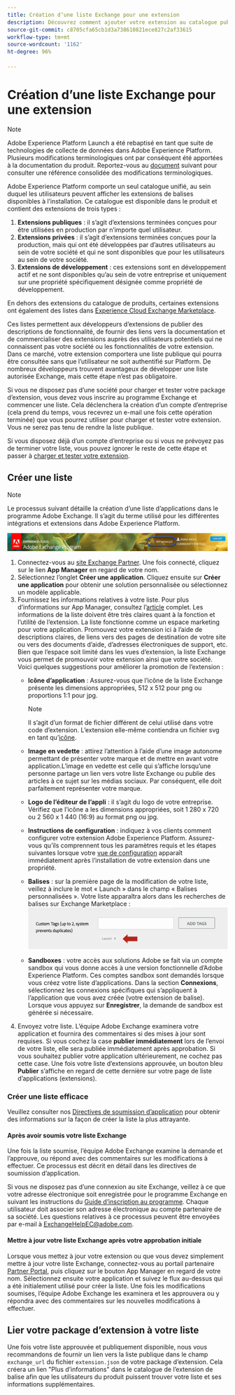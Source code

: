 ```yaml
---
title: Création dʼune liste Exchange pour une extension
description: Découvrez comment ajouter votre extension au catalogue public dans Adobe Experience Platform.
source-git-commit: c8705cfa65cb1d3a738610821ece827c2af33615
workflow-type: tm+mt
source-wordcount: '1162'
ht-degree: 96%

---
```


# Création dʼune liste Exchange pour une extension

>[!NOTE]
>
>Adobe Experience Platform Launch a été rebaptisé en tant que suite de technologies de collecte de données dans Adobe Experience Platform. Plusieurs modifications terminologiques ont par conséquent été apportées à la documentation du produit. Reportez-vous au [document](../../term-updates.md) suivant pour consulter une référence consolidée des modifications terminologiques.

Adobe Experience Platform comporte un seul catalogue unifié, au sein duquel les utilisateurs peuvent afficher les extensions de balises disponibles à l’installation. Ce catalogue est disponible dans le produit et contient des extensions de trois types :

1. **Extensions publiques** : il s’agit d’extensions terminées conçues pour être utilisées en production par n’importe quel utilisateur.
1. **Extensions privées** : il s’agit d’extensions terminées conçues pour la production, mais qui ont été développées par d’autres utilisateurs au sein de votre société et qui ne sont disponibles que pour les utilisateurs au sein de votre société.
1. **Extensions de développement** : ces extensions sont en développement actif et ne sont disponibles qu’au sein de votre entreprise et uniquement sur une propriété spécifiquement désignée comme propriété de développement.

En dehors des extensions du catalogue de produits, certaines extensions ont également des listes dans [Experience Cloud Exchange Marketplace](https://exchange.adobe.com/experiencecloud.experience-platform-launch.html#product).

Ces listes permettent aux développeurs d’extensions de publier des descriptions de fonctionnalité, de fournir des liens vers la documentation et de commercialiser des extensions auprès des utilisateurs potentiels qui ne connaissent pas votre société ou les fonctionnalités de votre extension. Dans ce marché, votre extension comportera une liste publique qui pourra être consultée sans que l’utilisateur ne soit authentifié sur Platform.  De nombreux développeurs trouvent avantageux de développer une liste autorisée Exchange, mais cette étape n’est pas obligatoire.

Si vous ne disposez pas d’une société pour charger et tester votre package d’extension, vous devez vous inscrire au programme Exchange et commencer une liste.  Cela déclenchera la création d’un compte d’entreprise (cela prend du temps, vous recevrez un e-mail une fois cette opération terminée) que vous pourrez utiliser pour charger et tester votre extension.  Vous ne serez pas tenu de rendre la liste publique.

Si vous disposez déjà d’un compte d’entreprise ou si vous ne prévoyez pas de terminer votre liste, vous pouvez ignorer le reste de cette étape et passer à [charger et tester votre extension](./upload-and-test.md).

## Créer une liste

>[!NOTE]
>
>Le processus suivant détaille la création d’une liste d’applications dans le programme Adobe Exchange. Il s’agit du terme utilisé pour les différentes intégrations et extensions dans Adobe Experience Platform.

![Emplacement du lien App Manager d’Experience Cloud](../images/getting-started/app-mgr-link.png)

1. Connectez-vous au [site Exchange Partner](https://partners.adobe.com/exchangeprogram/experiencecloud). Une fois connecté, cliquez sur le lien **App Manager** en regard de votre nom.
1. Sélectionnez l’onglet **Créer une application**. Cliquez ensuite sur **Créer une application** pour obtenir une solution personnalisée ou sélectionnez un modèle applicable.
1. Fournissez les informations relatives à votre liste. Pour plus d’informations sur App Manager, consultez l’[article](https://adobeexchangeec.zendesk.com/hc/en-us/articles/360024197931) complet. Les informations de la liste doivent être très claires quant à la fonction et l’utilité de l’extension. La liste fonctionne comme un espace marketing pour votre application. Promouvez votre extension ici à l’aide de descriptions claires, de liens vers des pages de destination de votre site ou vers des documents d’aide, d’adresses électroniques de support, etc. Bien que l’espace soit limité dans les vues d’extension, la liste Exchange vous permet de promouvoir votre extension ainsi que votre société. Voici quelques suggestions pour améliorer la promotion de l’extension :
   - **Icône d’application** : Assurez-vous que l’icône de la liste Exchange présente les dimensions appropriées, 512 x 512 pour png ou proportions 1:1 pour jpg.

      >[!NOTE]
      >
      >Il s’agit d’un format de fichier différent de celui utilisé dans votre code d’extension. L’extension elle-même contiendra un fichier svg en tant qu’[icône](../manifest.md).

   - **Image en vedette** : attirez l’attention à l’aide d’une image autonome permettant de présenter votre marque et de mettre en avant votre application.L’image en vedette est celle qui s’affiche lorsqu’une personne partage un lien vers votre liste Exchange ou publie des articles à ce sujet sur les médias sociaux. Par conséquent, elle doit parfaitement représenter votre marque.
   - **Logo de l’éditeur de l’appli** : il s’agit du logo de votre entreprise. Vérifiez que l’icône a les dimensions appropriées, soit 1 280 x 720 ou 2 560 x 1 440 (16:9) au format png ou jpg.
   - **Instructions de configuration** : indiquez à vos clients comment configurer votre extension Adobe Experience Platform. Assurez-vous qu’ils comprennent tous les paramètres requis et les étapes suivantes lorsque votre [vue de configuration](../configuration.md) apparaît immédiatement après l’installation de votre extension dans une propriété. 
   - **Balises** : sur la première page de la modification de votre liste, veillez à inclure le mot « Launch » dans le champ « Balises personnalisées ». Votre liste apparaîtra alors dans les recherches de balises sur Exchange Marketplace :
      ![](../images/getting-started/custom-tags.jpg)
   - **Sandboxes** : votre accès aux solutions Adobe se fait via un compte sandbox qui vous donne accès à une version fonctionnelle d’Adobe Experience Platform. Ces comptes sandbox sont demandés lorsque vous créez votre liste d’applications. Dans la section **Connexions**, sélectionnez les connexions spécifiques qui s’appliquent à l’application que vous avez créée (votre extension de balise). Lorsque vous appuyez sur **Enregistrer**, la demande de sandbox est générée si nécessaire.
1. Envoyez votre liste. L’équipe Adobe Exchange examinera votre application et fournira des commentaires si des mises à jour sont requises. Si vous cochez la case **publier immédiatement** lors de l’envoi de votre liste, elle sera publiée immédiatement après approbation. Si vous souhaitez publier votre application ultérieurement, ne cochez pas cette case. Une fois votre liste d’extensions approuvée, un bouton bleu **Publier** s’affiche en regard de cette dernière sur votre page de liste d’applications (extensions).

### Créer une liste efficace

Veuillez consulter nos [Directives de soumission d’application](https://partners.adobe.com/exchangeprogram/experiencecloud/build/ec-exchange.html) pour obtenir des informations sur la façon de créer la liste la plus attrayante.

#### Après avoir soumis votre liste Exchange

Une fois la liste soumise, l’équipe Adobe Exchange examine la demande et l’approuve, ou répond avec des commentaires sur les modifications à effectuer. Ce processus est décrit en détail dans les directives de soumission d’application.

Si vous ne disposez pas d’une connexion au site Exchange, veillez à ce que votre adresse électronique soit enregistrée pour le programme Exchange en suivant les instructions du [Guide d’inscription au programme](https://partners.adobe.com/content/mcp/us/en/home/reg-guide.html). Chaque utilisateur doit associer son adresse électronique au compte partenaire de sa société. Les questions relatives à ce processus peuvent être envoyées par e-mail à <ExchangeHelpEC@adobe.com>.

#### Mettre à jour votre liste Exchange après votre approbation initiale

Lorsque vous mettez à jour votre extension ou que vous devez simplement mettre à jour votre liste Exchange, connectez-vous au portail partenaire [Partner Portal](https://partners.adobe.com/exchangeprogram/experiencecloud), puis cliquez sur le bouton App Manager en regard de votre nom. Sélectionnez ensuite votre application et suivez le flux au-dessus qui a été initialement utilisé pour créer la liste. Une fois les modifications soumises, l’équipe Adobe Exchange les examinera et les approuvera ou y répondra avec des commentaires sur les nouvelles modifications à effectuer.

## Lier votre package d’extension à votre liste

Une fois votre liste approuvée et publiquement disponible, nous vous recommandons de fournir un lien vers la liste publique dans le champ `exchange_url` du fichier `extension.json` de votre package d’extension.  Cela créera un lien &quot;Plus d’informations&quot; dans le catalogue de l’extension de balise afin que les utilisateurs du produit puissent trouver votre liste et ses informations supplémentaires.
